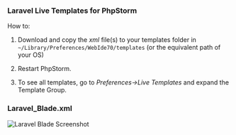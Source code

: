 ### Laravel Live Templates for PhpStorm ###

How to:

1) Download and copy the *xml* file(s) to your templates folder in `~/Library/Preferences/WebIde70/templates` (or the equivalent path of your OS)


2) Restart PhpStorm.

3) To see all templates, go to *Preferences->Live Templates* and expand the Template Group.

### Laravel_Blade.xml ###

![Laravel Blade Screenshot](https://raw.github.com/koomai/phpstorm-laravel-live-templates/master/laravel-blade-screenshot.png)
